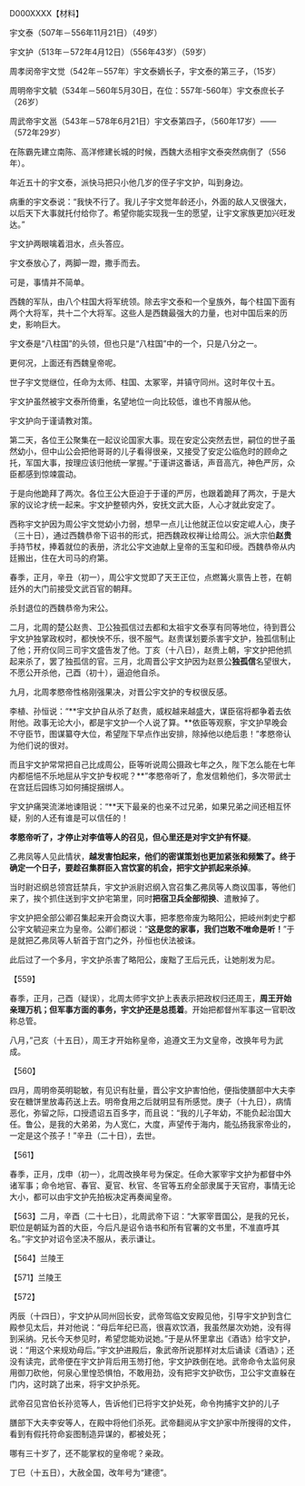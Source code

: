 D000XXXX【材料】

宇文泰（507年－556年11月21日）（49岁）

宇文护（513年－572年4月12日）（556年43岁）（59岁）

周孝闵帝宇文觉（542年－557年）宇文泰嫡长子，宇文泰的第三子，（15岁）

周明帝宇文毓（534年－560年5月30日，在位：557年-560年）宇文泰庶长子（26岁）

周武帝宇文邕（543年－578年6月21日）宇文泰第四子，（560年17岁）——（572年29岁）





在陈霸先建立南陈、高洋修建长城的时候，西魏大丞相宇文泰突然病倒了（556年）。

年近五十的宇文泰，派快马把只小他几岁的侄子宇文护，叫到身边。

病重的宇文泰说：“我快不行了。我儿子宇文觉年龄还小，外面的敌人又很强大，以后天下大事就托付给你了。希望你能实现我一生的愿望，让宇文家族更加兴旺发达。”

宇文护两眼噙着泪水，点头答应。

宇文泰放心了，两脚一蹬，撒手而去。



可是，事情并不简单。

西魏的军队，由八个柱国大将军统领。除去宇文泰和一个皇族外，每个柱国下面有两个大将军，共十二个大将军。这些人是西魏最强大的力量，也对中国后来的历史，影响巨大。

宇文泰是“八柱国”的头领，但也只是“八柱国”中的一个，只是八分之一。

更何况，上面还有西魏皇帝呢。



世子宇文觉继位，任命为太师、柱国、太冢宰，并镇守同州。这时年仅十五。

宇文护虽然被宇文泰所倚重，名望地位一向比较低，谁也不肯服从他。

宇文护向于谨请教对策。

第二天，各位王公聚集在一起议论国家大事。现在安定公突然去世，嗣位的世子虽然幼小，但中山公会把他哥哥的儿子看得很亲，又接受了安定公临危时的顾命之托，军国大事，按理应该归他统一掌握。”于谨讲这番话，声音高亢，神色严厉，众臣都感到惊竦震动。

于是向他跪拜了两次。各位王公大臣迫于于谨的严厉，也跟着跪拜了两次，于是大家的议论才统一起来。宇文护整顿内外，安抚文武大臣，人心才就此安定了。



西称宇文护因为周公宇文觉幼小力弱，想早一点儿让他就正位以安定崐人心，庚子（三十日），通过西魏恭帝下诏书的形式，把西魏政权禅让给周公。派大宗伯**赵贵**手持节杖，捧着就位的表册，济北公宇文迪献上皇帝的玉玺和印绶。西魏恭帝从内廷搬出，住在大司马的府第。

春季，正月，辛丑（初一），周公宇文觉即了天王正位，点燃篝火禀告上苍，在朝廷外的大门前接受文武百官的朝拜。

杀封退位的西魏恭帝为宋公。



二月，北周的楚公赵贵、卫公独孤信过去都和太祖宇文泰享有同等地位，待到晋公宇文护独掌政权时，都怏怏不乐，很不服气。赵贵谋划要杀害宇文护，独孤信制止了他；开府仪同三司宇文盛告发了他。丁亥（十八日），赵贵上朝，宇文护把他抓起来杀了，罢了独孤信的官。三月，北周晋公宇文护因为赵景公**独孤信**名望很大，不愿公开杀他，己酉（初十），逼迫他自杀。



九月，北周孝愍帝性格刚强果决，对晋公宇文护的专权很反感。

李植、孙恒说：“**宇文护自从杀了赵贵，威权越来越盛大，谋臣宿将都争着去依附他。政事无论大小，都是宇文护一个人说了算。**依臣等观察，宇文护早晚会不守臣节，图谋纂夺大位，希望陛下早点作出安排，除掉他以绝后患！”孝愍帝认为他们说的很对。

而且宇文护常常把自己比成周公，臣等听说周公摄政七年之久，陛下怎么能在七年内都悒悒不乐地屈从宇文护专权呢？**”孝愍帝听了，愈发信赖他们，多次带武士在宫廷后园练习如何捕捉捆绑人。

宇文护痛哭流涕地谏阻说：“**天下最亲的也亲不过兄弟，如果兄弟之间还相互怀疑，别的人还有谁是可以信任的！

**孝愍帝听了，才停止对李值等人的召见，但心里还是对宇文护有怀疑**。

乙弗凤等人见此情状，**越发害怕起来，他们的密谋策划也更加紧张和频繁了。终于确定一个日子，要趁召集群臣入宫饮宴的机会，把宇文护抓起来杀掉**。

当时尉迟纲总领宫廷禁兵，宇文护派尉迟纲入宫召集乙弗凤等人商议国事，等他们来了，挨个抓住送到宇文护宅第里，同时**把宿卫兵全部彻换**、遣散掉了。

宇文护把全部公卿召集起来开会商议大事，把孝愍帝废为略阳公，把岐州刺史宁都公宇文毓迎来立为皇帝。公卿们都说：“**这是您的家事，我们岂敢不唯命是听！**”于是就把乙弗凤等人斩首于宫门之外，孙恒也伏法被诛。

此后过了一个多月，宇文护杀害了略阳公，废黜了王后元氏，让她削发为尼。



【559】

春季，正月，己酉（疑误），北周太师宇文护上表表示把政权归还周王，**周王开始亲理万机；但军事方面的事务，宇文护还是总揽着**。开始把都督州军事这一官职改称总管。

八月，”己亥（十五日），周王才开始称皇帝，追遵文王为文皇帝，改换年号为武成。



【560】

四月，周明帝英明聪敏，有见识有肚量，晋公宇文护害怕他，便指使膳部中大夫李安在糖饼里放毒药送上去。明帝食用之后就明显有所感觉。庚子（十九日），病情恶化，弥留之际，口授遗诏五百多字，而且说：“我的儿子年幼，不能负起治国大任。鲁公，是我的大弟弟，为人宽仁，大度，声望传于海内，能弘扬我家帝业的，一定是这个孩子！”辛丑（二十日），去世。

【561】

春季，正月，戊申（初一），北周改换年号为保定。任命大冢宰宇文护为都督中外诸军事；命令地官、春官、夏官、秋官、冬官等五府全部隶属于天官府，事情无论大小，都可以由宇文护先拍板决定再奏闻皇帝。

【563】二月，辛酉（二十七日），北周武帝下诏：“大冢宰晋国公，是我的兄长，职位是朝延为首的大臣，今后凡是诏令诰书和所有官署的文书里，不准直呼其名。”宇文护对诏令坚决不服从，表示谦让。

【564】兰陵王

【571】兰陵王

【572】

丙辰（十四日），宇文护从同州回长安，武帝驾临文安殿见他，引导宇文护到含仁殿参见太后，并对他说：“母后年纪已高，很喜欢饮酒，我虽然屡次劝她，没有得到采纳。兄长今天参见时，希望您能劝说她。”于是从怀里拿出《酒诰》给宇文护，说：“用这个来规劝母后。”宇文护进殿后，象武帝所说那样对太后诵读《酒诰》；还没有读完，武帝便在宇文护背后用玉笏打他，宇文护跌倒在地。武帝命令太监何泉用御刀砍他，何泉心里惶恐惧怕，不敢用劲，没有把宇文护砍伤，卫公宇文直躲在门内，这时跳了出来，将宇文护杀死。

武帝召见宫伯长孙览等人，告诉他们已将宇文护处死，命令拘捕宇文护的儿子

膳部下大夫李安等人，在殿中将他们杀死。武帝翻阅从宇文护家中所搜得的文件，看到有假托符命妄图制造异谋的，都被处死；

哪有三十岁了，还不能掌权的皇帝呢？亲政。

丁巳（十五日），大赦全国，改年号为“建德”。